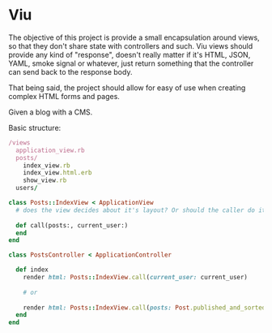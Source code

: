 # Viu

The objective of this project is provide a small encapsulation around views, so that they don't share state with controllers and such. Viu views should provide any kind of "response", doesn't really matter if it's HTML, JSON, YAML, smoke signal or whatever, just return something that the controller can send back to the response body.

That being said, the project should allow for easy of use when creating complex HTML forms and pages.

Given a blog with a CMS.

Basic structure:
```ruby
/views
  application_view.rb
  posts/
    index_view.rb
    index_view.html.erb
    show_view.rb
  users/
```

```ruby
class Posts::IndexView < ApplicationView
  # does the view decides about it's layout? Or should the caller do it? Maybe the caller can override if desired?
  
  def call(posts:, current_user:)
  end
end
```

```ruby
class PostsController < ApplicationController

  def index
    render html: Posts::IndexView.call(current_user: current_user)
    
    # or
    
    render html: Posts::IndexView.call(posts: Post.published_and_sorted, current_user: current_user)
  end
end
```
